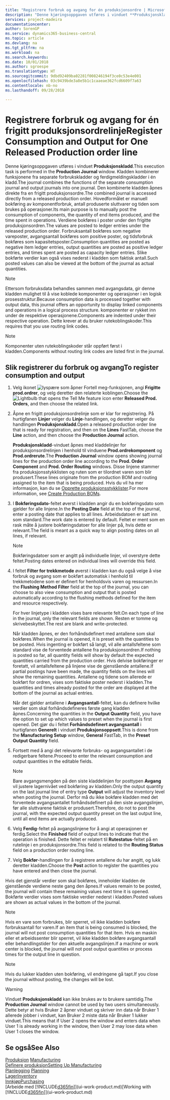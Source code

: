 ```yaml
---
title: "Registrere forbruk og avgang for én produksjonsordre | Microsoft-dokumentasjon"
description: "Denne kjøringsoppgaven utføres i vinduet **Produksjonskladd**. Kladden kombinerer funksjonene fra separate forbrukskladder og ferdigmeldingskladder i én kladd. Den kombinerte kladden åpnes direkte fra en frigitt produksjonsordre. Hovedformålet er manuell bokføring av komponentforbruk, antall produserte sluttvarer og tiden som brukes på operasjoner."
services: project-madeira
documentationcenter: 
author: SorenGP
ms.service: dynamics365-business-central
ms.topic: article
ms.devlang: na
ms.tgt_pltfrm: na
ms.workload: na
ms.search.keywords: 
ms.date: 10/01/2018
ms.author: sgroespe
ms.translationtype: HT
ms.sourcegitcommit: 9dbd92409ba02281f008246194f3ce0c53e4e001
ms.openlocfilehash: 03c9439bde3a8e5b1c1caaeae362fcd6609f7a63
ms.contentlocale: nb-no
ms.lasthandoff: 09/28/2018

---
```

# <a name="register-consumption-and-output-for-one-released-production-order-line"></a><span data-ttu-id="c830c-106">Registrere forbruk og avgang for én frigitt produksjonsordrelinje</span><span class="sxs-lookup"><span data-stu-id="c830c-106">Register Consumption and Output for One Released Production order line</span></span>
<span data-ttu-id="c830c-107">Denne kjøringsoppgaven utføres i vinduet **Produksjonskladd**.</span><span class="sxs-lookup"><span data-stu-id="c830c-107">This execution task is performed in the **Production Journal** window.</span></span> <span data-ttu-id="c830c-108">Kladden kombinerer funksjonene fra separate forbrukskladder og ferdigmeldingskladder i én kladd.</span><span class="sxs-lookup"><span data-stu-id="c830c-108">The journal combines the functions of the separate consumption journal and output journals into one journal.</span></span> <span data-ttu-id="c830c-109">Den kombinerte kladden åpnes direkte fra en frigitt produksjonsordre.</span><span class="sxs-lookup"><span data-stu-id="c830c-109">The combined journal is accessed directly from a released production order.</span></span> <span data-ttu-id="c830c-110">Hovedformålet er manuell bokføring av komponentforbruk, antall produserte sluttvarer og tiden som brukes på operasjoner.</span><span class="sxs-lookup"><span data-stu-id="c830c-110">Its main purpose is to manually post the consumption of components, the quantity of end items produced, and the time spent in operations.</span></span> <span data-ttu-id="c830c-111">Verdiene bokføres i poster under den frigitte produksjonsordren.</span><span class="sxs-lookup"><span data-stu-id="c830c-111">The values are posted to ledger entries under the released production order.</span></span> <span data-ttu-id="c830c-112">Forbruksantall bokføres som negative vareposter, avgangsantall bokføres som positive poster, og tidsforbruk bokføres som kapasitetsposter.</span><span class="sxs-lookup"><span data-stu-id="c830c-112">Consumption quantities are posted as negative item ledger entries, output quantities are posted as positive ledger entries, and times spent are posted as capacity ledger entries.</span></span> <span data-ttu-id="c830c-113">Slike bokførte verdier kan også vises nederst i kladden som faktisk antall.</span><span class="sxs-lookup"><span data-stu-id="c830c-113">Such posted values can also be viewed at the bottom of the journal as actual quantities.</span></span>  

> [!NOTE]  
>  <span data-ttu-id="c830c-114">Ettersom forbruksdata behandles sammen med avgangsdata, gir denne kladden mulighet til å vise koblede komponenter og operasjoner i en logisk prosesstruktur.</span><span class="sxs-lookup"><span data-stu-id="c830c-114">Because consumption data is processed together with output data, this journal offers an opportunity to display linked components and operations in a logical process structure.</span></span> <span data-ttu-id="c830c-115">komponenter er rykket inn under de respektive operasjonene.</span><span class="sxs-lookup"><span data-stu-id="c830c-115">Components are indented under their respective operation.</span></span> <span data-ttu-id="c830c-116">Dette krever at du bruker rutekoblingskoder.</span><span class="sxs-lookup"><span data-stu-id="c830c-116">This requires that you use routing link codes.</span></span>  

> [!NOTE]  
>  <span data-ttu-id="c830c-117">Komponenter uten rutekoblingskoder står oppført først i kladden.</span><span class="sxs-lookup"><span data-stu-id="c830c-117">Components without routing link codes are listed first in the journal.</span></span>  

## <a name="to-register-consumption-and-output"></a><span data-ttu-id="c830c-118">Slik registrerer du forbruk og avgang</span><span class="sxs-lookup"><span data-stu-id="c830c-118">To register consumption and output</span></span>  
1.  <span data-ttu-id="c830c-119">Velg ikonet ![lyspære som åpner Fortell meg-funksjonen](media/ui-search/search_small.png "Fortell hva du vil gjøre"), angi **Frigitte prod.ordrer**, og velg deretter den relaterte koblingen.</span><span class="sxs-lookup"><span data-stu-id="c830c-119">Choose the ![Lightbulb that opens the Tell Me feature](media/ui-search/search_small.png "Tell me what you want to do") icon enter **Released Prod. Orders**, and then choose the related link.</span></span>  
2.  <span data-ttu-id="c830c-120">Åpne en frigitt produksjonsordrelinje som er klar for registrering. På hurtigfanen **Linjer** velger du **Linje**-handlingen, og deretter velger du handlingen **Produksjonskladd**.</span><span class="sxs-lookup"><span data-stu-id="c830c-120">Open a released production order line that is ready for registration, and then on the **Lines** FastTab, choose the **Line** action, and then choose the **Production Journal** action.</span></span>  

    <span data-ttu-id="c830c-121">**Produksjonskladd**-vinduet åpnes med kladdelinjer for produksjonsordrelinjen i henhold til vinduene **Prod.ordrekomponent** og **Prod.ordrerute**.</span><span class="sxs-lookup"><span data-stu-id="c830c-121">The **Production Journal** window opens showing journal lines for the production order line according to the **Prod. Order Component** and **Prod. Order Routing** windows.</span></span> <span data-ttu-id="c830c-122">Disse linjene stammer fra produksjonsstykklisten og ruten som er tilordnet varen som blir produsert.</span><span class="sxs-lookup"><span data-stu-id="c830c-122">These lines originate from the production BOM and routing assigned to the item that is being produced.</span></span> <span data-ttu-id="c830c-123">Hvis du vil ha mer informasjon, kan du se [Opprette produksjonsstykklister](production-how-to-create-routings.md).</span><span class="sxs-lookup"><span data-stu-id="c830c-123">For more information, see [Create Production BOMs](production-how-to-create-routings.md).</span></span>  

3.  <span data-ttu-id="c830c-124">I **Bokføringsdato**-feltet øverst i kladden angir du en bokføringsdato som gjelder for alle linjene.</span><span class="sxs-lookup"><span data-stu-id="c830c-124">In the **Posting Date** field at the top of the journal, enter a posting date that applies to all lines.</span></span> <span data-ttu-id="c830c-125">Arbeidsdatoen er satt inn som standard.</span><span class="sxs-lookup"><span data-stu-id="c830c-125">The work date is entered by default.</span></span> <span data-ttu-id="c830c-126">Feltet er ment som en rask måte å justere bokføringsdatoer for alle linjer på, hvis dette er relevant.</span><span class="sxs-lookup"><span data-stu-id="c830c-126">The field is meant as a quick way to align posting dates on all lines, if relevant.</span></span>  

    > [!NOTE]  
    >  <span data-ttu-id="c830c-127">Bokføringsdatoer som er angitt på individuelle linjer, vil overstyre dette feltet.</span><span class="sxs-lookup"><span data-stu-id="c830c-127">Posting dates entered on individual lines will override this field.</span></span>  

4.  <span data-ttu-id="c830c-128">I feltet **Filter for trekkmetode** øverst i kladden kan du også velge å vise forbruk og avgang som er bokført automatisk i henhold til trekkmetodene som er definert for henholdsvis varen og ressursen.</span><span class="sxs-lookup"><span data-stu-id="c830c-128">In the **Flushing Method Filter** field at the top of the journal, you can choose to also view consumption and output that is posted automatically according to the flushing methods defined for the item and resource respectively.</span></span>  

    <span data-ttu-id="c830c-129">For hver linjetype i kladden vises bare relevante felt.</span><span class="sxs-lookup"><span data-stu-id="c830c-129">On each type of line in the journal, only the relevant fields are shown.</span></span> <span data-ttu-id="c830c-130">Resten er tomme og skrivebeskyttet.</span><span class="sxs-lookup"><span data-stu-id="c830c-130">The rest are blank and write-protected.</span></span>  

    <span data-ttu-id="c830c-131">Når kladden åpnes, er den forhåndsdefinert med antallene som skal bokføres.</span><span class="sxs-lookup"><span data-stu-id="c830c-131">When the journal is opened, it is preset with the quantities to be posted.</span></span> <span data-ttu-id="c830c-132">Hvis ingenting er bokført så langt, vil alle antallsfeltene som standard vise de forventede antallene fra produksjonsordren.</span><span class="sxs-lookup"><span data-stu-id="c830c-132">If nothing is posted so far, all quantity fields will show by default the expected quantities carried from the production order.</span></span> <span data-ttu-id="c830c-133">Hvis delvise bokføringer er foretatt, vil antallsfeltene på linjene vise de gjenstående antallene.</span><span class="sxs-lookup"><span data-stu-id="c830c-133">If partial postings have been made, the quantity fields on the lines will show the remaining quantities.</span></span> <span data-ttu-id="c830c-134">Antallene og tidene som allerede er bokført for ordren, vises som faktiske poster nederst i kladden.</span><span class="sxs-lookup"><span data-stu-id="c830c-134">The quantities and times already posted for the order are displayed at the bottom of the journal as actual entries.</span></span>  

    <span data-ttu-id="c830c-135">Når det gjelder antallene i **Avgangsantall**-feltet, kan du definere hvilke verdier som skal forhåndsdefineres første gang kladden åpnes.</span><span class="sxs-lookup"><span data-stu-id="c830c-135">Concerning the quantities in the **Output Quantity** field, you have the option to set up which values to preset when the journal is first opened.</span></span> <span data-ttu-id="c830c-136">Det gjør du i feltet **Forhåndsdefinert avgangsantall** i hurtigfanen **Generelt** i vinduet **Produksjonsoppsett**.</span><span class="sxs-lookup"><span data-stu-id="c830c-136">This is done from the **Manufacturing Setup** window, **General** FastTab, in the **Preset Output Quantity** field.</span></span>

5.  <span data-ttu-id="c830c-137">Fortsett med å angi det relevante forbruks- og avgangsantallet i de redigerbare feltene.</span><span class="sxs-lookup"><span data-stu-id="c830c-137">Proceed to enter the relevant consumption and output quantities in the editable fields.</span></span>  

    > [!NOTE]  
    >  <span data-ttu-id="c830c-138">Bare avgangsmengden på den siste kladdelinjen for posttypen **Avgang** vil justere lagernivået ved bokføring av kladden.</span><span class="sxs-lookup"><span data-stu-id="c830c-138">Only the output quantity on the last journal line of entry type **Output** will adjust the inventory level when posting the journal.</span></span> <span data-ttu-id="c830c-139">Derfor må du ikke bokføre kladden med det forventede avgangsantallet forhåndsdefinert på den siste avgangslinjen, før alle sluttvarene faktisk er produsert.</span><span class="sxs-lookup"><span data-stu-id="c830c-139">Therefore, do not to post the journal, with the expected output quantity preset on the last output line, until all end items are actually produced.</span></span>  

6.  <span data-ttu-id="c830c-140">Velg **Ferdig**-feltet på avgangslinjene for å angi at operasjonen er ferdig.</span><span class="sxs-lookup"><span data-stu-id="c830c-140">Select the **Finished** field of output lines to indicate that the operation is finished.</span></span> <span data-ttu-id="c830c-141">Dette feltet er relatert til **Rutestatus**-feltet på en rutelinje i en produksjonsordre.</span><span class="sxs-lookup"><span data-stu-id="c830c-141">This field is related to the **Routing Status** field on a production order routing line.</span></span>  
7.  <span data-ttu-id="c830c-142">Velg **Bokfør**-handlingen for å registrere antallene du har angitt, og lukk deretter kladden.</span><span class="sxs-lookup"><span data-stu-id="c830c-142">Choose the **Post** action to register the quantities you have entered and then close the journal.</span></span>  

<span data-ttu-id="c830c-143">Hvis det gjenstår verdier som skal bokføres, inneholder kladden de gjenstående verdiene neste gang den åpnes.</span><span class="sxs-lookup"><span data-stu-id="c830c-143">If values remain to be posted, the journal will contain these remaining values next time it is opened.</span></span> <span data-ttu-id="c830c-144">Bokførte verdier vises som faktiske verdier nederst i kladden.</span><span class="sxs-lookup"><span data-stu-id="c830c-144">Posted values are shown as actual values in the bottom of the journal.</span></span>  

> [!NOTE]  
>  <span data-ttu-id="c830c-145"> Hvis en vare som forbrukes, blir sperret, vil ikke kladden bokføre forbruksantall for varen.</span><span class="sxs-lookup"><span data-stu-id="c830c-145">If an item that is being consumed is blocked, the journal will not post consumption quantities for that item.</span></span> <span data-ttu-id="c830c-146">Hvis en maskin eller et arbeidssenter blir sperret, vil ikke kladden bokføre avgangsantall eller behandlingstider for den aktuelle avgangslinjen.</span><span class="sxs-lookup"><span data-stu-id="c830c-146">If a machine or work center is blocked, the journal will not post output quantities or process times for the output line in question.</span></span>  

> [!NOTE]  
>  <span data-ttu-id="c830c-147">Hvis du lukker kladden uten bokføring, vil endringene gå tapt.</span><span class="sxs-lookup"><span data-stu-id="c830c-147">If you close the journal without posting, the changes will be lost.</span></span>  

> [!WARNING]  
>  <span data-ttu-id="c830c-148">Vinduet **Produksjonskladd** kan ikke brukes av to brukere samtidig.</span><span class="sxs-lookup"><span data-stu-id="c830c-148">The **Production Journal** window cannot be used by two users simultaneously.</span></span> <span data-ttu-id="c830c-149">Dette betyr at hvis Bruker 2 åpner vinduet og skriver inn data når Bruker 1 allerede jobber i vinduet, kan Bruker 2 miste data når Bruker 1 lukker vinduet.</span><span class="sxs-lookup"><span data-stu-id="c830c-149">This means that if User 2 opens the window and enters data when User 1 is already working in the window, then User 2 may lose data when User 1 closes the window.</span></span>  

## <a name="see-also"></a><span data-ttu-id="c830c-150">Se også</span><span class="sxs-lookup"><span data-stu-id="c830c-150">See Also</span></span>  
<span data-ttu-id="c830c-151">[Produksjon](production-manage-manufacturing.md)  </span><span class="sxs-lookup"><span data-stu-id="c830c-151">[Manufacturing](production-manage-manufacturing.md)  </span></span>  
[<span data-ttu-id="c830c-152">Definere produksjon</span><span class="sxs-lookup"><span data-stu-id="c830c-152">Setting Up Manufacturing</span></span>](production-configure-production-processes.md)  
<span data-ttu-id="c830c-153">[Planlegging](production-planning.md)    </span><span class="sxs-lookup"><span data-stu-id="c830c-153">[Planning](production-planning.md)    </span></span>  
[<span data-ttu-id="c830c-154">Lager</span><span class="sxs-lookup"><span data-stu-id="c830c-154">Inventory</span></span>](inventory-manage-inventory.md)  
[<span data-ttu-id="c830c-155">Innkjøp</span><span class="sxs-lookup"><span data-stu-id="c830c-155">Purchasing</span></span>](purchasing-manage-purchasing.md)  
<span data-ttu-id="c830c-156">[Arbeide med [!INCLUDE[d365fin](includes/d365fin_md.md)]](ui-work-product.md)</span><span class="sxs-lookup"><span data-stu-id="c830c-156">[Working with [!INCLUDE[d365fin](includes/d365fin_md.md)]](ui-work-product.md)</span></span>

